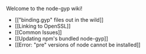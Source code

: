 Welcome to the node-gyp wiki!

 * [["binding.gyp" files out in the wild]]
 * [[Linking to OpenSSL]]
 * [[Common Issues]]
 * [[Updating npm's bundled node-gyp]]
 * [[Error: "pre" versions of node cannot be installed]]
